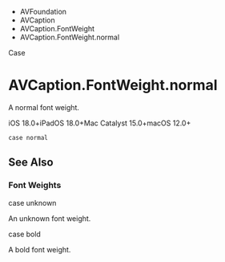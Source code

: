 

- AVFoundation
- AVCaption
- AVCaption.FontWeight
-  AVCaption.FontWeight.normal 

Case

# AVCaption.FontWeight.normal

A normal font weight.

iOS 18.0+iPadOS 18.0+Mac Catalyst 15.0+macOS 12.0+

``` source
case normal
```

## See Also

### Font Weights

case unknown

An unknown font weight.

case bold

A bold font weight.

